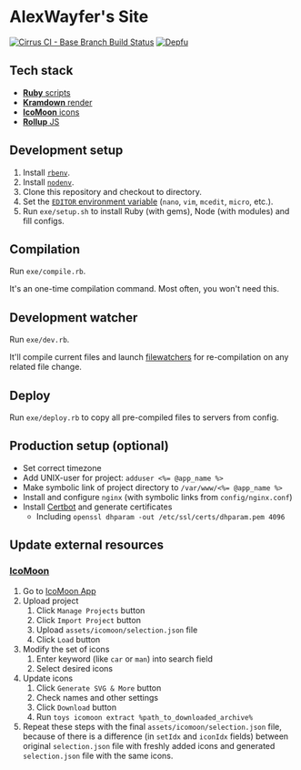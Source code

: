 # AlexWayfer's Site

[![Cirrus CI - Base Branch Build Status](https://img.shields.io/cirrus/github/AlexWayfer/alexwayfer.name?style=flat-square)](https://cirrus-ci.com/github/AlexWayfer/alexwayfer.name)
[![Depfu](https://img.shields.io/depfu/AlexWayfer/alexwayfer.name?style=flat-square)](https://depfu.com/repos/github/AlexWayfer/alexwayfer.name)

## Tech stack

*   [**Ruby** scripts](https://www.ruby-lang.org/)
*   [**Kramdown** render](https://kramdown.gettalong.org/)
*   [**IcoMoon** icons](https://icomoon.io/)
*   [**Rollup** JS](https://rollupjs.org/)

## Development setup

1.  Install [`rbenv`](https://github.com/rbenv/rbenv).
2.  Install [`nodenv`](https://github.com/nodenv/nodenv).
3.  Clone this repository and checkout to directory.
4.  Set the [`EDITOR` environment variable][1] (`nano`, `vim`, `mcedit`, `micro`, etc.).
5.  Run `exe/setup.sh` to install Ruby (with gems), Node (with modules) and fill configs.

[1]: https://en.wikibooks.org/wiki/Guide_to_Unix/Environment_Variables#EDITOR

## Compilation

Run `exe/compile.rb`.

It's an one-time compilation command. Most often, you won't need this.

## Development watcher

Run `exe/dev.rb`.

It'll compile current files and launch [filewatchers](https://github.com/filewatcher/filewatcher)
for re-compilation on any related file change.

## Deploy

Run `exe/deploy.rb` to copy all pre-compiled files to servers from config.

## Production setup (optional)

*   Set correct timezone
*   Add UNIX-user for project: `adduser <%= @app_name %>`
*   Make symbolic link of project directory to `/var/www/<%= @app_name %>`
*   Install and configure `nginx` (with symbolic links from `config/nginx.conf`)
*   Install [Certbot](https://certbot.eff.org/) and generate certificates
    *   Including `openssl dhparam -out /etc/ssl/certs/dhparam.pem 4096`

## Update external resources

### [IcoMoon](https://icomoon.io/)

1.  Go to [IcoMoon App](https://icomoon.io/app/)
2.  Upload project
    1.  Click `Manage Projects` button
    2.  Click `Import Project` button
    3.  Upload `assets/icomoon/selection.json` file
    4.  Click `Load` button
3.  Modify the set of icons
    1.  Enter keyword (like `car` or `man`) into search field
    2.  Select desired icons
4.  Update icons
    1.  Click `Generate SVG & More` button
    2.  Check names and other settings
    3.  Click `Download` button
    4.  Run `toys icomoon extract %path_to_downloaded_archive%`
5.  Repeat these steps with the final `assets/icomoon/selection.json` file,
    because of there is a difference (in `setIdx` and `iconIdx` fields) between
    original `selection.json` file with freshly added icons and
    generated `selection.json` file with the same icons.
